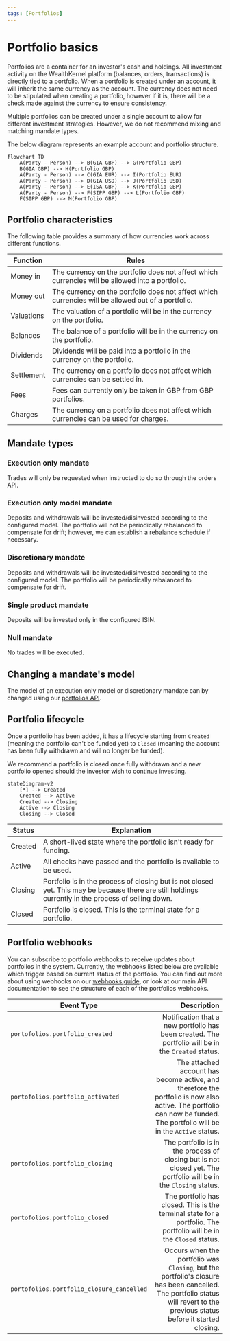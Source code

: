 ```yaml
---
tags: [Portfolios]
---
```


# Portfolio basics

Portfolios are a container for an investor's cash and holdings. All investment activity on the WealthKernel platform (balances, orders, transactions) is directly tied to a portfolio. When a portfolio is created under an account, it will inherit the same currency as the account. The currency does not need to be stipulated when creating a portfolio, however if it is, there will be a check made against the currency to ensure consistency. 

Multiple portfolios can be created under a single account to allow for different investment strategies. However, we do not recommend mixing and matching mandate types.

The below diagram represents an example account and portfolio structure. 


```mermaid
flowchart TD
    A(Party - Person) --> B(GIA GBP) --> G(Portfolio GBP)
    B(GIA GBP) --> H(Portfolio GBP)
    A(Party - Person) --> C(GIA EUR) --> I(Portfolio EUR)
    A(Party - Person) --> D(GIA USD) --> J(Portfolio USD)
    A(Party - Person) --> E(ISA GBP) --> K(Portfolio GBP)
    A(Party - Person) --> F(SIPP GBP) --> L(Portfolio GBP)
    F(SIPP GBP) --> M(Portfolio GBP)
```
## Portfolio characteristics

The following table provides a summary of how currencies work across different functions. 

| Function | Rules |
|---|---|
| Money in | The currency on the portfolio does not affect which currencies will be allowed into a portfolio. |
| Money out | The currency on the portfolio does not affect which currencies will be allowed out of a portfolio. |
| Valuations | The valuation of a portfolio will be in the currency on the portfolio. |
| Balances | The balance of a portfolio will be in the currency on the portfolio. |
| Dividends | Dividends will be paid into a portfolio in the currency on the portfolio. |
| Settlement | The currency on a portfolio does not affect which currencies can be settled in. |
| Fees | Fees can currently only be taken in GBP from GBP portfolios. |
| Charges | The currency on a portfolio does not affect which currencies can be used for charges. |

## Mandate types

### Execution only mandate

Trades will only be requested when instructed to do so through the orders API.

### Execution only model mandate

Deposits and withdrawals will be invested/disinvested according to the configured model. The portfolio will not be periodically rebalanced to compensate for drift; however, we can establish a rebalance schedule if necessary.

### Discretionary mandate

Deposits and withdrawals will be invested/disinvested according to the configured model. The portfolio will be periodically rebalanced to compensate for drift.

### Single product mandate

Deposits will be invested only in the configured ISIN.

### Null mandate

No trades will be executed.

## Changing a mandate's model

The model of an execution only model or discretionary mandate can by changed using our [portfolios API](https://wealthkernel.stoplight.io/docs/api/bf12b86730c62-change-a-portfolio-s-mandate-or-model).

## Portfolio lifecycle

Once a portfolio has been added, it has a lifecycle starting from `Created` (meaning the portfolio can't be funded yet) to `Closed` (meaning the account has been fully withdrawn and will no longer be funded).

We recommend a portfolio is closed once fully withdrawn and a new portfolio opened should the investor wish to continue investing.

```mermaid
stateDiagram-v2
    [*] --> Created
    Created --> Active
    Created --> Closing
    Active --> Closing
    Closing --> Closed
```

| Status | Explanation |
|---|---|
| Created | A short-lived state where the portfolio isn't ready for funding. |
| Active | All checks have passed and the portfolio is available to be used. |
| Closing | Portfolio is in the process of closing but is not closed yet. This may be because there are still holdings currently in the process of selling down. |
| Closed | Portfolio is closed. This is the terminal state for a portfolio. |

## Portfolio webhooks

You can subscribe to portfolio webhooks to receive updates about portfolios in the system. Currently, the webhooks listed below are available which trigger based on current status of the portfolio. You can find out more about using webhooks on our [webhooks guide](../webhooks/Getting-Started.md), or look at our main API documentation to see the structure of each of the portfolios webhooks.

| Event Type | Description |
|------------|------------:|
| `portofolios.portfolio_created` | Notification that a new portfolio has been created. The portfolio will be in the `Created` status. |
| `portofolios.portfolio_activated` | The attached account has become active, and therefore the portfolio is now also active. The portfolio can now be funded. The portfolio will be in the `Active` status.
| `portofolios.portfolio_closing` | The portfolio is in the process of closing but is not closed yet. The portfolio will be in the `Closing` status. |
| `portofolios.portfolio_closed` | The portfolio has closed. This is the terminal state for a portfolio. The portfolio will be in the `Closed` status. |
| `portofolios.portfolio_closure_cancelled` | Occurs when the portfolio was `Closing`, but the portfolio's closure has been cancelled. The portfolio status will revert to the previous status before it started closing. |
